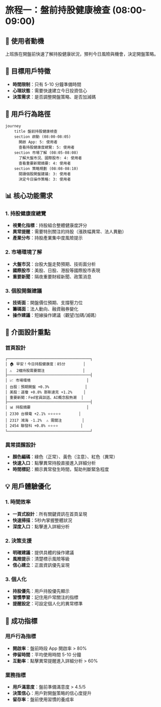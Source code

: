 # 旅程一：盤前持股健康檢查 (08:00-09:00)

## 🎯 使用者動機
上班族在開盤前快速了解持股健康狀況，預判今日風險與機會，決定開盤策略。

## 👥 目標用戶特徵
- **時間限制**：只有 5-10 分鐘準備時間
- **心理狀態**：需要快速建立今日投資信心
- **決策需求**：是否調整開盤策略、是否加減碼

## 👣 用戶行為路徑

```mermaid
journey
    title 盤前持股健康檢查
    section 啟動 (08:00-08:05)
      開啟 App: 5: 使用者
      查看持股健康度總覽: 5: 使用者
    section 市場了解 (08:05-08:08)
      了解大盤市況、國際股市: 4: 使用者
      查看重要新聞摘要: 4: 使用者
    section 策略規劃 (08:08-08:10)
      閱讀個股開盤建議: 3: 使用者
      決定今日操作策略: 3: 使用者
```

## 📊 核心功能需求

### 1. 持股健康度總覽
- **視覺化指標**：持股組合整體健康度評分
- **異常提醒**：需要特別關注的持股（漲跌幅異常、法人異動）
- **產業分布**：持股產業集中度風險提示

### 2. 市場環境了解
- **大盤市況**：台股大盤走勢預期、技術面分析
- **國際股市**：美股、日股、港股等國際股市表現
- **重要新聞**：隔夜重要財經新聞、政策消息

### 3. 個股開盤建議
- **技術面**：開盤價位預期、支撐壓力位
- **籌碼面**：法人動向、融資融券變化
- **操作建議**：短線操作建議（觀望/加碼/減碼）

## 🎨 介面設計重點

### 首頁設計
```
┌─────────────────────────────────────┐
│ 🏠 早安！今日持股健康度：85分        │
│ ⚠️  2檔持股需要關注                 │
├─────────────────────────────────────┤
│ 📈 市場環境                         │
│ 台股：預期開盤 +0.3%                │
│ 美股：道瓊 +0.8% 那斯達克 +1.2%     │
│ 重要新聞：Fed官員談話、AI概念股熱潮  │
├─────────────────────────────────────┤
│ 📊 持股摘要                         │
│ 2330 台積電 +2.1% ⭐⭐⭐⭐⭐        │
│ 2317 鴻海 -1.2%  ⚠️ 需關注         │
│ 2454 聯發科 +0.8% ⭐⭐⭐⭐          │
└─────────────────────────────────────┘
```

### 異常提醒設計
- **顏色編碼**：綠色（正常）、黃色（注意）、紅色（異常）
- **快速入口**：點擊異常持股直接進入詳細分析
- **時間標記**：顯示異常發生時間，幫助判斷緊急程度

## 💡 用戶體驗優化

### 1. 時間效率
- **一頁式設計**：所有關鍵資訊在首頁呈現
- **快速掃描**：5秒內掌握整體狀況
- **深度入口**：點擊進入詳細分析

### 2. 決策支援
- **明確建議**：提供具體的操作建議
- **風險提示**：清楚標示風險等級
- **信心建立**：正面資訊優先呈現

### 3. 個人化
- **持股優先**：用戶持股優先顯示
- **習慣學習**：記住用戶常關注的指標
- **提醒設定**：可設定個人化的異常標準

## 🎯 成功指標

### 用戶行為指標
- **開啟率**：盤前時段 App 開啟率 > 80%
- **停留時間**：平均使用時間 5-10 分鐘
- **互動率**：點擊異常提醒進入詳細分析 > 60%

### 業務指標
- **用戶滿意度**：盤前準備滿意度 > 4.5/5
- **決策信心**：用戶對開盤策略的信心度提升
- **留存率**：盤前使用習慣的養成率 